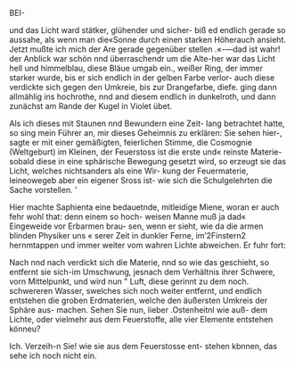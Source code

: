 BEI-

und das Licht ward stätker, glühender und sicher- biß ed
endlich gerade so aussahe, als wenn man die«Sonne durch
einen starken Höherauch ansieht. Jetzt mußte ich mich der Are
gerade gegenüber stellen .«-—dad ist wahr! der Anblick war
schön nnd überraschendr um die Alte-her war das Licht hell
und himmelblau, diese Bläue umgab ein., weißer Ring, der
immer starker wurde, bis er sich endlich in der gelben Farbe
verlor- auch diese verdickte sich gegen den Umkreie, bis zur
Drangefarbe, diefe. ging dann allmählig ins hochrothe, nnd
and diesem endlich in dunkelroth, und dann zunächst am
Rande der Kugel in Violet übet.

Als ich dieses mit Staunen nnd Bewundern eine Zeit-
lang betrachtet hatte, so sing mein Führer an, mir dieses
Geheimnis zu erklären: Sie sehen hier-, sagte er mit einer
gemäßigten, feierlichen Stimme, die Cosmognie (Weltgeburt)
im Kleinen, der Feuerstoss ist die erste und« reinste Materie-
sobald diese in eine sphärische Bewegung gesetzt wird, so
erzeugt sie das Licht, welches nichtsanders als eine Wir-
kung der Feuermaterie, leineowegeb aber ein eigener Sross
ist- wie sich die Schulgelehrten die Sache vorstellen. ’

Hier machte Saphienta eine bedauetnde, mitleidige
Miene, woran er auch fehr wohl that: denn einem so hoch-
weisen Manne muß ja dad« Eingeweide vor Erbarmen brau-
sen, wenn er sieht, wie da die armen blinden Physiker uns «
serer Zeit in dunkler Ferne, im’2Finstern2 hernmtappen und
immer weiter vom wahren Lichte abweichen. Er fuhr fort:

Nach nnd nach verdickt sich die Materie, nnd so wie das
geschieht, so entfernt sie sich-im Umschwung, jesnach dem
Verhältnis ihrer Schwere, vorn Mittelpunkt, und wird nun "
Luft, diese gerinnt zu dem noch. schwereren Wasser, swelches
sich noch weiter entfernt, und endlich entstehen die groben
Erdmaterien, welche den äußersten Umkreis der Sphäre aus-
machen. Sehen Sie nun, lieber .Ostenheitnl wie auß-
dem Lichte, oder vielmehr aus dem Feuerstoffe, alle vier
Elemente entstehen könneu?

Ich. Verzeih-n Sie! wie sie aus dem Feuerstosse ent-
stehen kbnnen, das sehe ich noch nicht ein.

